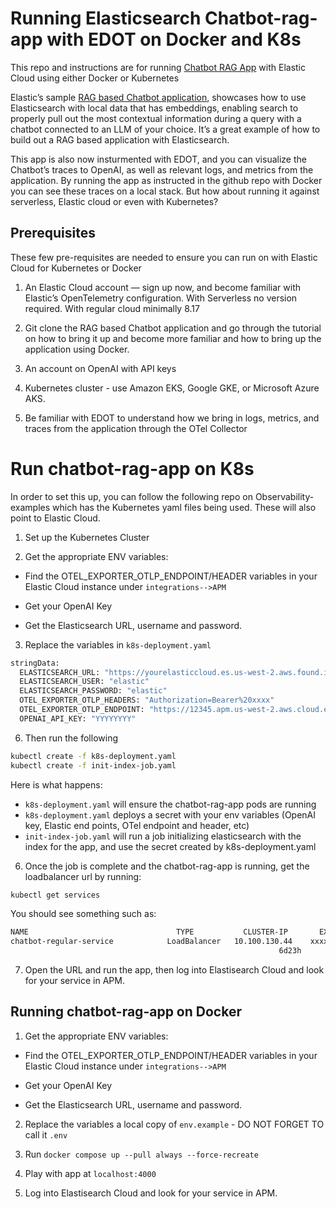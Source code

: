 # Running Elasticsearch Chatbot-rag-app with EDOT on Docker and K8s

This repo and instructions are for running [Chatbot RAG App](https://github.com/elastic/elasticsearch-labs/tree/main/example-apps/chatbot-rag-app) with Elastic Cloud using either Docker or Kubernetes

Elastic’s sample [RAG based Chatbot application](https://github.com/elastic/elasticsearch-labs/tree/main/example-apps/chatbot-rag-app), showcases how to use Elasticsearch with local data that has embeddings, enabling search to properly pull out the most contextual information during a query with a chatbot connected to an LLM of your choice.  It’s a great example of how to build out a RAG based application with Elasticsearch.

This app is also now insturmented with EDOT, and you can visualize the Chatbot’s traces to OpenAI, as well as relevant logs, and metrics from the application. By running the app as instructed in the github repo with Docker you can see these traces on a local stack. But how about running it against serverless, Elastic cloud or even with Kubernetes?

## Prerequisites

These few pre-requisites are needed to ensure you can run on with Elastic Cloud for Kubernetes or Docker

1. An Elastic Cloud account — sign up now, and become familiar with Elastic’s OpenTelemetry configuration. With Serverless no version required. With regular cloud minimally 8.17

2. Git clone the RAG based Chatbot application and go through the tutorial on how to bring it up and become more familiar and how to bring up the application using Docker.

3. An account on OpenAI with API keys

4. Kubernetes cluster - use Amazon EKS, Google GKE, or Microsoft Azure AKS.

5. Be familiar with EDOT to understand how we bring in logs, metrics, and traces from the application through the OTel Collector


# Run chatbot-rag-app on K8s

In order to set this up, you can follow the following repo on Observability-examples which has the Kubernetes yaml files being used. These will also point to Elastic Cloud.


1. Set up the Kubernetes Cluster

2. Get the appropriate ENV variables:

- Find the OTEL_EXPORTER_OTLP\_ENDPOINT/HEADER variables in your Elastic Cloud instance under `integrations-->APM` 

- Get your OpenAI Key

- Get the Elasticsearch URL, username and password.

3. Replace the variables in `k8s-deployment.yaml`

```bash
stringData:
  ELASTICSEARCH_URL: "https://yourelasticcloud.es.us-west-2.aws.found.io"
  ELASTICSEARCH_USER: "elastic"
  ELASTICSEARCH_PASSWORD: "elastic"
  OTEL_EXPORTER_OTLP_HEADERS: "Authorization=Bearer%20xxxx"
  OTEL_EXPORTER_OTLP_ENDPOINT: "https://12345.apm.us-west-2.aws.cloud.es.io:443"
  OPENAI_API_KEY: "YYYYYYYY"
```

6. Then run the following

```bash
kubectl create -f k8s-deployment.yaml
kubectl create -f init-index-job.yaml
```

Here is what happens:

- `k8s-deployment.yaml` will ensure the chatbot-rag-app pods are running
- `k8s-deployment.yaml` deploys a secret with your env variables (OpenAI key, Elastic end points, OTel endpoint and header, etc)
- `init-index-job.yaml` will run a job initializing elasticsearch with the index for the app, and use the secret created by k8s-deployment.yaml

6. Once the job is complete and the chatbot-rag-app is running, get the loadbalancer url by running:

```bash
kubectl get services
```

You should see something such as:
```bash
NAME                                 TYPE           CLUSTER-IP       EXTERNAL-IP                                                               PORT(S)                                                                     AGE
chatbot-regular-service            LoadBalancer   10.100.130.44    xxxxxxxxx-1515488226.us-west-2.elb.amazonaws.com   80:30748/TCP    
                                                            6d23h
```

7. Open the URL and run the app, then log into Elastisearch Cloud and look for your service in APM.


## Running chatbot-rag-app on Docker

1. Get the appropriate ENV variables:

- Find the OTEL_EXPORTER_OTLP\_ENDPOINT/HEADER variables in your Elastic Cloud instance under `integrations-->APM` 

- Get your OpenAI Key

- Get the Elasticsearch URL, username and password.

2. Replace the variables a local copy of `env.example` - DO NOT FORGET TO call it `.env`

3. Run `docker compose up --pull always --force-recreate`

4. Play with app at `localhost:4000`

5. Log into Elastisearch Cloud and look for your service in APM.

